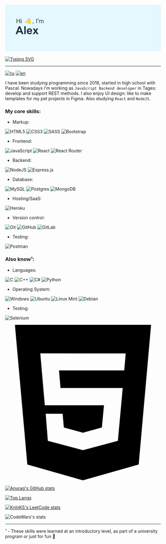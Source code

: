 <img src="header.png" alt="альтернативный текст">

[![Typing SVG](https://readme-typing-svg.herokuapp.com?color=288AB6&lines=JavaScript+Backend+Developer)](https://git.io/typing-svg)

---------------

[![ru](https://img.shields.io/badge/lang-RUS-green)](https://github.com/Pro100CaHya/Pro100CaHya/blob/main/README.ru.md)
[![en](https://img.shields.io/badge/lang-ENG-yellow)](https://github.com/Pro100CaHya)

I have been studying programming since 2016, started in high school with Pascal. Nowadays i'm working as `JavaScript Backend developer` in Tages: develop and support REST methods. I also enjoy UI design: like to make templates for my pet projects in Figma. Also studying `React` and `NodeJS`.

### My core skills:

- Markup:

![HTML5](https://img.shields.io/badge/html5-%23E34F26.svg?style=for-the-badge&logo=html5&logoColor=white) ![CSS3](https://img.shields.io/badge/css3-%231572B6.svg?style=for-the-badge&logo=css3&logoColor=white) ![SASS](https://img.shields.io/badge/SASS-hotpink.svg?style=for-the-badge&logo=SASS&logoColor=white) ![Bootstrap](https://img.shields.io/badge/bootstrap-%23563D7C.svg?style=for-the-badge&logo=bootstrap&logoColor=white)

- Frontend:

![JavaScript](https://img.shields.io/badge/javascript-%23323330.svg?style=for-the-badge&logo=javascript&logoColor=%23F7DF1E) ![React](https://img.shields.io/badge/react-%2320232a.svg?style=for-the-badge&logo=react&logoColor=%2361DAFB) ![React Router](https://img.shields.io/badge/React_Router-CA4245?style=for-the-badge&logo=react-router&logoColor=white)

- Backend:

![NodeJS](https://img.shields.io/badge/node.js-6DA55F?style=for-the-badge&logo=node.js&logoColor=white) ![Express.js](https://img.shields.io/badge/express.js-%23404d59.svg?style=for-the-badge&logo=express&logoColor=%2361DAFB)

- Database:

![MySQL](https://img.shields.io/badge/mysql-%2300f.svg?style=for-the-badge&logo=mysql&logoColor=white) ![Postgres](https://img.shields.io/badge/postgres-%23316192.svg?style=for-the-badge&logo=postgresql&logoColor=white) ![MongoDB](https://img.shields.io/badge/MongoDB-%234ea94b.svg?style=for-the-badge&logo=mongodb&logoColor=white)

- Hosting/SaaS:

![Heroku](https://img.shields.io/badge/heroku-%23430098.svg?style=for-the-badge&logo=heroku&logoColor=white)

- Version control:

![Git](https://img.shields.io/badge/git-%23F05033.svg?style=for-the-badge&logo=git&logoColor=white) ![GitHub](https://img.shields.io/badge/github-%23121011.svg?style=for-the-badge&logo=github&logoColor=white) ![GitLab](https://img.shields.io/badge/gitlab-%23181717.svg?style=for-the-badge&logo=gitlab&logoColor=white)

- Testing:

![Postman](https://img.shields.io/badge/Postman-FF6C37?style=for-the-badge&logo=postman&logoColor=white)

### Also know¹:

- Languages:

![C](https://img.shields.io/badge/c-%2300599C.svg?style=for-the-badge&logo=c&logoColor=white) ![C++](https://img.shields.io/badge/c++-%2300599C.svg?style=for-the-badge&logo=c%2B%2B&logoColor=white) ![C#](https://img.shields.io/badge/c%23-%23239120.svg?style=for-the-badge&logo=c-sharp&logoColor=white) ![Python](https://img.shields.io/badge/python-3670A0?style=for-the-badge&logo=python&logoColor=ffdd54)

- Operating System:

![Windows](https://img.shields.io/badge/Windows-0078D6?style=for-the-badge&logo=windows&logoColor=white) ![Ubuntu](https://img.shields.io/badge/Ubuntu-E95420?style=for-the-badge&logo=ubuntu&logoColor=white) ![Linux Mint](https://img.shields.io/badge/Linux%20Mint-87CF3E?style=for-the-badge&logo=Linux%20Mint&logoColor=white) ![Debian](https://img.shields.io/badge/Debian-D70A53?style=for-the-badge&logo=debian&logoColor=white)

- Testing:

![Selenium](https://img.shields.io/badge/-selenium-%43B02A?style=for-the-badge&logo=selenium&logoColor=white)

<svg role="img" viewBox="0 0 24 24" xmlns="http://www.w3.org/2000/svg"><path d="M1.5 0h21l-1.91 21.563L11.977 24l-8.564-2.438L1.5 0zm7.031 9.75l-.232-2.718 10.059.003.23-2.622L5.412 4.41l.698 8.01h9.126l-.326 3.426-2.91.804-2.955-.81-.188-2.11H6.248l.33 4.171L12 19.351l5.379-1.443.744-8.157H8.531z"/></svg>

[![Anurag's GitHub stats](https://github-readme-stats.vercel.app/api?username=Pro100CaHya&show_icons=true&theme=cobalt)](https://github.com/anuraghazra/github-readme-stats)

[![Top Langs](https://github-readme-stats.vercel.app/api/top-langs/?username=Pro100CaHya&layout=compact)](https://github.com/anuraghazra/github-readme-stats&layout=compact)

[![KnlnKS's LeetCode stats](https://leetcode-stats-six.vercel.app/api?username=Pro100CaHya&theme=dark)](https://github.com/KnlnKS/leetcode-stats)

![CodeWars's stats](https://www.codewars.com/users/Pro100CaHya/badges/large)

---------------------

¹ - These skills were learned at an introductory level, as part of a university program or just for fun &#128578; 
